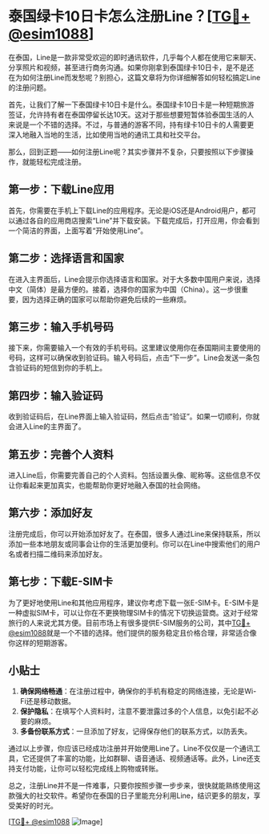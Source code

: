 # 泰国绿卡10日卡怎么注册Line？[[TG💪+ @esim1088](https://t.me/s/esim1088)]

在泰国，Line是一款非常受欢迎的即时通讯软件，几乎每个人都在使用它来聊天、分享照片和视频，甚至进行商务沟通。如果你刚拿到泰国绿卡10日卡，是不是还在为如何注册Line而发愁呢？别担心，这篇文章将为你详细解答如何轻松搞定Line的注册问题。

首先，让我们了解一下泰国绿卡10日卡是什么。泰国绿卡10日卡是一种短期旅游签证，允许持有者在泰国停留长达10天。这对于那些想要短暂体验泰国生活的人来说是一个不错的选择。不过，与普通的游客不同，持有绿卡10日卡的人需要更深入地融入当地的生活，比如使用当地的通讯工具和社交平台。

那么，回到正题——如何注册Line呢？其实步骤并不复杂，只要按照以下步骤操作，就能轻松完成注册。

## 第一步：下载Line应用

首先，你需要在手机上下载Line的应用程序。无论是iOS还是Android用户，都可以通过各自的应用商店搜索“Line”并下载安装。下载完成后，打开应用，你会看到一个简洁的界面，上面写着“开始使用Line”。

## 第二步：选择语言和国家

在进入主界面后，Line会提示你选择语言和国家。对于大多数中国用户来说，选择中文（简体）是最方便的。接着，选择你的国家为中国（China）。这一步很重要，因为选择正确的国家可以帮助你避免后续的一些麻烦。

## 第三步：输入手机号码

接下来，你需要输入一个有效的手机号码。这里建议使用你在泰国期间主要使用的号码，这样可以确保收到验证码。输入号码后，点击“下一步”。Line会发送一条包含验证码的短信到你的手机上。

## 第四步：输入验证码

收到验证码后，在Line界面上输入验证码，然后点击“验证”。如果一切顺利，你就会进入Line的主界面了。

## 第五步：完善个人资料

进入Line后，你需要完善自己的个人资料。包括设置头像、昵称等。这些信息不仅让你看起来更加真实，也能帮助你更好地融入泰国的社会网络。

## 第六步：添加好友

注册完成后，你可以开始添加好友了。在泰国，很多人通过Line来保持联系，所以添加一些本地朋友或同事会让你的生活更加便利。你可以在Line中搜索他们的用户名或者扫描二维码来添加好友。

## 第七步：下载E-SIM卡

为了更好地使用Line和其他应用程序，建议你考虑下载一张E-SIM卡。E-SIM卡是一种虚拟SIM卡，可以让你在不更换物理SIM卡的情况下切换运营商。这对于经常旅行的人来说尤其方便。目前市场上有很多提供E-SIM服务的公司，其中[TG💪+ @esim1088](https://t.me/s/esim1088)就是一个不错的选择。他们提供的服务稳定且价格合理，非常适合像你这样的短期游客。

## 小贴士

1. **确保网络畅通**：在注册过程中，确保你的手机有稳定的网络连接，无论是Wi-Fi还是移动数据。
2. **保护隐私**：在填写个人资料时，注意不要泄露过多的个人信息，以免引起不必要的麻烦。
3. **多备份联系方式**：一旦添加了好友，记得保存他们的联系方式，以防丢失。

通过以上步骤，你应该已经成功注册并开始使用Line了。Line不仅仅是一个通讯工具，它还提供了丰富的功能，比如群聊、语音通话、视频通话等。此外，Line还支持支付功能，让你可以轻松完成线上购物或转账。

总之，注册Line并不是一件难事，只要你按照步骤一步步来，很快就能熟练使用这款强大的社交软件。希望你在泰国的日子里能充分利用Line，结识更多的朋友，享受美好的时光。

[[TG💪+ @esim1088](https://t.me/s/esim1088) ![Image](https://i.postimg.cc/4NQfJmqS/Snipaste-2025-05-13-00-14-12.png)]
